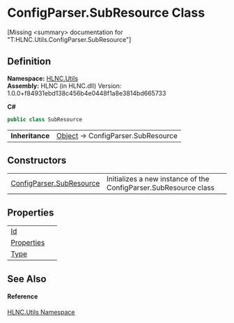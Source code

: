 # ConfigParser.SubResource Class


\[Missing &lt;summary&gt; documentation for "T:HLNC.Utils.ConfigParser.SubResource"\]



## Definition
**Namespace:** <a href="N_HLNC_Utils">HLNC.Utils</a>  
**Assembly:** HLNC (in HLNC.dll) Version: 1.0.0+f84931ebd138c456b4e0448f1a8e3814bd665733

**C#**
``` C#
public class SubResource
```

<table><tr><td><strong>Inheritance</strong></td><td><a href="https://learn.microsoft.com/dotnet/api/system.object" target="_blank" rel="noopener noreferrer">Object</a>  →  ConfigParser.SubResource</td></tr>
</table>



## Constructors
<table>
<tr>
<td><a href="M_HLNC_Utils_ConfigParser_SubResource__ctor">ConfigParser.SubResource</a></td>
<td>Initializes a new instance of the ConfigParser.SubResource class</td></tr>
</table>

## Properties
<table>
<tr>
<td><a href="P_HLNC_Utils_ConfigParser_SubResource_Id">Id</a></td>
<td> </td></tr>
<tr>
<td><a href="P_HLNC_Utils_ConfigParser_SubResource_Properties">Properties</a></td>
<td> </td></tr>
<tr>
<td><a href="P_HLNC_Utils_ConfigParser_SubResource_Type">Type</a></td>
<td> </td></tr>
</table>

## See Also


#### Reference
<a href="N_HLNC_Utils">HLNC.Utils Namespace</a>  
